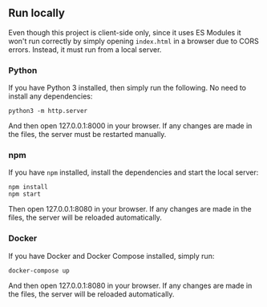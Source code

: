 ## Run locally

Even though this project is client-side only, since it uses ES Modules it won't run correctly by simply opening `index.html` in a browser due to CORS errors. Instead, it must run from a local server.

### Python

If you have Python 3 installed, then simply run the following. No need to install any dependencies:

    python3 -m http.server

And then open 127.0.0.1:8000 in your browser. If any changes are made in the files, the server must be restarted manually.

### npm

If you have `npm` installed, install the dependencies and start the local server:

    npm install
    npm start

Then open 127.0.0.1:8080 in your browser. If any changes are made in the files, the server will be reloaded automatically.

### Docker

If you have Docker and Docker Compose installed, simply run:

    docker-compose up

And then open 127.0.0.1:8080 in your browser. If any changes are made in the files, the server will be reloaded automatically.
